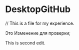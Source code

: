 # DesktopGitHub

// This is a file for my experience. 

Это Изменение для проверки;

This is second edit.
